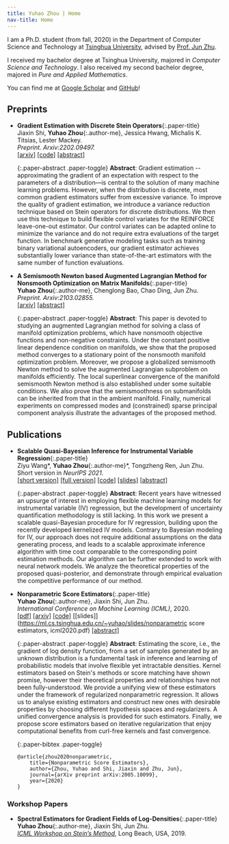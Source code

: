 ```yaml
---
title: Yuhao Zhou | Home
nav-title: Home
---
```

I am a Ph.D. student (from fall, 2020) in the Department of Computer Science and Technology at [Tsinghua University](https://www.tsinghua.edu.cn/en/), advised by [Prof. Jun Zhu](http://ml.cs.tsinghua.edu.cn/~jun). 

I received my bachelor degree at Tsinghua University, majored in _Computer Science and Technology_. 
I also received my second bachelor degree, majored in _Pure and Applied Mathematics_.

You can find me at [Google Scholar](https://scholar.google.com/citations?user=GKLRbxoAAAAJ&hl=en) and [GitHub](http://github.com/miskcoo/)!

## Preprints

* **Gradient Estimation with Discrete Stein Operators**{:.paper-title}  
  Jiaxin Shi, **Yuhao Zhou**{:.author-me}, Jessica Hwang, Michalis K. Titsias, Lester Mackey.  
  _Preprint. Arxiv:2202.09497._  
  [[arxiv]](https://arxiv.org/abs/2202.09497) 
  [[code]](https://github.com/thjashin/rodeo)
  [[abstract]](javascript:void(0);)

  {:.paper-abstract .paper-toggle}
  **Abstract**: Gradient estimation -- approximating the gradient of an expectation with respect to the parameters of a distribution—is central to the solution of many machine learning problems. However, when the distribution is discrete, most common gradient estimators suffer from excessive variance. To improve the quality of gradient estimation, we introduce a variance reduction technique based on Stein operators for discrete distributions. We then use this technique to build flexible control variates for the REINFORCE leave-one-out estimator. Our control variates can be adapted online to minimize the variance and do not require extra evaluations of the target function. In benchmark generative modeling tasks such as training binary variational autoencoders, our gradient estimator achieves substantially lower variance than state-of-the-art estimators with the same number of function evaluations.

* **A Semismooth Newton based Augmented Lagrangian Method for Nonsmooth Optimization on Matrix Manifolds**{:.paper-title}  
  **Yuhao Zhou**{:.author-me}, Chenglong Bao, Chao Ding, Jun Zhu.  
  _Preprint. Arxiv:2103.02855._  
  [[arxiv]](https://arxiv.org/abs/2103.02855) 
  [[abstract]](javascript:void(0);)

  {:.paper-abstract .paper-toggle}
  **Abstract**: This paper is devoted to studying an augmented Lagrangian method for solving a class of manifold optimization problems, which have nonsmooth objective functions and non-negative constraints. Under the constant positive linear dependence condition on manifolds, we show that the proposed method converges to a stationary point of the nonsmooth manifold optimization problem. Moreover, we propose a globalized semismooth Newton method to solve the augmented Lagrangian subproblem on manifolds efficiently. The local superlinear convergence of the manifold semismooth Newton method is also established under some suitable conditions. We also prove that the semismoothness on submanifolds can be inherited from that in the ambient manifold. Finally, numerical experiments on compressed modes and (constrained) sparse principal component analysis illustrate the advantages of the proposed method.


## Publications

* **Scalable Quasi-Bayesian Inference for Instrumental Variable Regression**{:.paper-title}  
  Ziyu Wang\*, **Yuhao Zhou**{:.author-me}\*, Tongzheng Ren, Jun Zhu.  
  Short version in _NeurIPS 2021_.  
  [[short version]](https://proceedings.neurips.cc/paper/2021/hash/56a3107cad6611c8337ee36d178ca129-Abstract.html)
  [[full version]](https://arxiv.org/abs/2106.08750) 
  [[code]](https://github.com/meta-inf/qbdiv)
  [[slides]](https://ml.cs.tsinghua.edu.cn/~ziyu/static/p/qbdiv/slides-1.pdf)
  [[abstract]](javascript:void(0);)

  {:.paper-abstract .paper-toggle}
  **Abstract**: Recent years have witnessed an upsurge of interest in employing flexible machine learning models for instrumental variable (IV) regression, but the development of uncertainty quantification methodology is still lacking. In this work we present a scalable quasi-Bayesian procedure for IV regression, building upon the recently developed kernelized IV models. Contrary to Bayesian modeling for IV, our approach does not require additional assumptions on the data generating process, and leads to a scalable approximate inference algorithm with time cost comparable to the corresponding point estimation methods. Our algorithm can be further extended to work with neural network models. We analyze the theoretical properties of the proposed quasi-posterior, and demonstrate through empirical evaluation the competitive performance of our method. 

* **Nonparametric Score Estimators**{:.paper-title}  
  **Yuhao Zhou**{:.author-me}, Jiaxin Shi, Jun Zhu.  
  _International Conference on Machine Learning (ICML)_, 2020.  
  [[pdf]](http://proceedings.mlr.press/v119/zhou20c.html) 
  [[arxiv]](https://arxiv.org/abs/2005.10099) 
  [[code]](https://github.com/miskcoo/kscore) 
  [[slides]](https://ml.cs.tsinghua.edu.cn/~yuhao/slides/nonparametric score estimators, icml2020.pdf)
  [[abstract]](javascript:void(0);)

  {:.paper-abstract .paper-toggle}
  **Abstract**: Estimating the score, i.e., the gradient of log density function, from a set of samples generated by an unknown distribution is a fundamental task in inference and learning of probabilistic models that involve flexible yet intractable densities. Kernel estimators based on Stein's methods or score matching have shown promise, however their theoretical properties and relationships have not been fully-understood. We provide a unifying view of these estimators under the framework of regularized nonparametric regression. It allows us to analyse existing estimators and construct new ones with desirable properties by choosing different hypothesis spaces and regularizers. A unified convergence analysis is provided for such estimators. Finally, we propose score estimators based on iterative regularization that enjoy computational benefits from curl-free kernels and fast convergence.

  {:.paper-bibtex .paper-toggle}
  ```plain
  @article{zhou2020nonparametric,
	  title={Nonparametric Score Estimators},
	  author={Zhou, Yuhao and Shi, Jiaxin and Zhu, Jun},
	  journal={arXiv preprint arXiv:2005.10099},
	  year={2020}
  }
  ```

### Workshop Papers

* **Spectral Estimators for Gradient Fields of Log-Densities**{:.paper-title}  
  **Yuhao Zhou**{:.author-me}, Jiaxin Shi, Jun Zhu.  
  _[ICML Workshop on Stein’s Method](https://steinworkshop.github.io/)_, Long Beach, USA, 2019.
